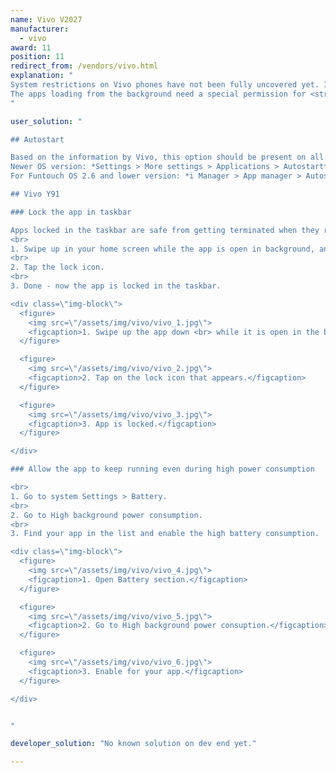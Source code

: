 ```yaml
---
name: Vivo V2027
manufacturer:
  - vivo
award: 11
position: 11
redirect_from: /vendors/vivo.html
explanation: "
System restrictions on Vivo phones have not been fully uncovered yet. If you have any additional information, please let us know.<br>
The apps loading from the background need a special permission for <strong>Autostart</strong>.
"

user_solution: "

## Autostart

Based on the information by Vivo, this option should be present on all Vivo phones.<br>
Newer OS version: *Settings > More settings > Applications > Autostart* to turn on/off the app switch.<br>
For Funtouch OS 2.6 and lower version: *i Manager > App manager > Autostart manager* to turn on/off the app switch.

## Vivo Y91

### Lock the app in taskbar

Apps locked in the taskbar are safe from getting terminated when they run on the background.
<br>
1. Swipe up in your home screen while the app is open in background, and swipe the app icon <strong>down</strong>.
<br>
2. Tap the lock icon.
<br>
3. Done - now the app is locked in the taskbar.

<div class=\"img-block\">
  <figure>
    <img src=\"/assets/img/vivo/vivo_1.jpg\">
    <figcaption>1. Swipe up the app down <br> while it is open in the background.</figcaption>
  </figure>

  <figure>
    <img src=\"/assets/img/vivo/vivo_2.jpg\">
    <figcaption>2. Tap on the lock icon that appears.</figcaption>
  </figure>

  <figure>
    <img src=\"/assets/img/vivo/vivo_3.jpg\">
    <figcaption>3. App is locked.</figcaption>
  </figure>

</div>

### Allow the app to keep running even during high power consumption

<br>
1. Go to system Settings > Battery.
<br>
2. Go to High background power consumption.
<br>
3. Find your app in the list and enable the high battery consumption.

<div class=\"img-block\">
  <figure>
    <img src=\"/assets/img/vivo/vivo_4.jpg\">
    <figcaption>1. Open Battery section.</figcaption>
  </figure>

  <figure>
    <img src=\"/assets/img/vivo/vivo_5.jpg\">
    <figcaption>2. Go to High background power consuption.</figcaption>
  </figure>

  <figure>
    <img src=\"/assets/img/vivo/vivo_6.jpg\">
    <figcaption>3. Enable for your app.</figcaption>
  </figure>

</div>


"

developer_solution: "No known solution on dev end yet."

---
```

